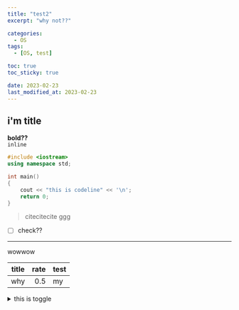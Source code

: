 ```yaml
---
title: "test2"
excerpt: "why not??"

categories:
  - OS
tags:
  - [OS, test]

toc: true
toc_sticky: true

date: 2023-02-23
last_modified_at: 2023-02-23
---
```


## i'm title

**bold??**  
`inline`

```c++
#include <iostream>
using namespace std;

int main()
{
    cout << "this is codeline" << '\n';
    return 0;
}
```

> citecitecite ggg

- [ ] check??

---

wowwow

| **title** | rate | test |
| :-------: | ---: | :--- |
|    why    |  0.5 | my   |

<details>
<summary>this is toggle</summary>
<div markdown="1">
hehehehe
</div>
</details>
